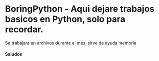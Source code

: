 # BoringPython - Aqui dejare trabajos basicos en Python, solo para recordar.

Se trabajara en archivos durante el mes, sirve de ayuda memoria

#### **Saludos**
